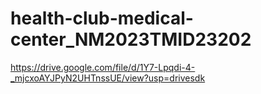 # health-club-medical-center_NM2023TMID23202
https://drive.google.com/file/d/1Y7-Lpqdi-4-_mjcxoAYJPyN2UHTnssUE/view?usp=drivesdk
